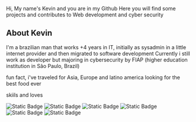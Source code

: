 Hi, My name's Kevin and you are in my Github
Here you will find some projects and contributes to Web development and cyber security

## About Kevin

I'm a brazilian man that works +4 years in IT, initially as sysadmin in a little internet provider and then migrated to software development
Currently i still work as developer but majoring in cybersecurity by FIAP (higher education institution in São Paulo, Brazil)

fun fact, i've traveled for Asia, Europe and latino america looking for the best food ever


skiils and loves


![Static Badge](https://img.shields.io/badge/Code-C-informational?style=flat&logo=C)
![Static Badge](https://img.shields.io/badge/Code-ASM-informational?style=flat&logo=opensourcehardware&color=black)
![Static Badge](https://img.shields.io/badge/Code-Javascript-informational?style=flat&logo=javascript&color=green)
![Static Badge](https://img.shields.io/badge/Code-PHP-informational?style=flat&logo=php&color=blue)
![Static Badge](https://img.shields.io/badge/Tools-Wireshark/tcpdump-informational?style=flat&logo=wireshark&color=white)
![Static Badge](https://img.shields.io/badge/Tools-x64dbg-informational?style=flat&logo=openbugbounty)







